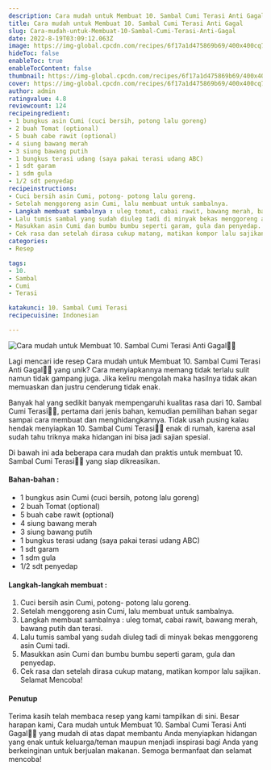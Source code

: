 ```yaml
---
description: Cara mudah untuk Membuat 10. Sambal Cumi Terasi Anti Gagal"
title: Cara mudah untuk Membuat 10. Sambal Cumi Terasi Anti Gagal
slug: Cara-mudah-untuk-Membuat-10-Sambal-Cumi-Terasi-Anti-Gagal
date: 2022-8-19T03:09:12.063Z
image: https://img-global.cpcdn.com/recipes/6f17a1d475869b69/400x400cq70/photo.jpg
hideToc: false
enableToc: true
enableTocContent: false
thumbnail: https://img-global.cpcdn.com/recipes/6f17a1d475869b69/400x400cq70/photo.jpg
cover: https://img-global.cpcdn.com/recipes/6f17a1d475869b69/400x400cq70/photo.jpg
author: admin
ratingvalue: 4.8
reviewcount: 124
recipeingredient:
- 1 bungkus asin Cumi (cuci bersih, potong lalu goreng)
- 2 buah Tomat (optional)
- 5 buah cabe rawit (optional)
- 4 siung bawang merah
- 3 siung bawang putih
- 1 bungkus terasi udang (saya pakai terasi udang ABC)
- 1 sdt garam
- 1 sdm gula
- 1/2 sdt penyedap
recipeinstructions:
- Cuci bersih asin Cumi, potong- potong lalu goreng.
- Setelah menggoreng asin Cumi, lalu membuat untuk sambalnya.
- Langkah membuat sambalnya : uleg tomat, cabai rawit, bawang merah, bawang putih dan terasi.
- Lalu tumis sambal yang sudah diuleg tadi di minyak bekas menggoreng asin Cumi tadi.
- Masukkan asin Cumi dan bumbu bumbu seperti garam, gula dan penyedap.
- Cek rasa dan setelah dirasa cukup matang, matikan kompor lalu sajikan. Selamat Mencoba!
categories:
- Resep

tags:
- 10.
- Sambal
- Cumi
- Terasi

katakunci: 10. Sambal Cumi Terasi
recipecuisine: Indonesian

---
```


![Cara mudah untuk Membuat 10. Sambal Cumi Terasi Anti Gagal👩‍🍳](https://img-global.cpcdn.com/recipes/6f17a1d475869b69/400x400cq70/photo.jpg)

Lagi mencari ide resep Cara mudah untuk Membuat 10. Sambal Cumi Terasi Anti Gagal👩‍🍳 yang unik? Cara menyiapkannya memang tidak terlalu sulit namun tidak gampang juga. Jika keliru mengolah maka hasilnya tidak akan memuaskan dan justru cenderung tidak enak.

Banyak hal yang sedikit banyak mempengaruhi kualitas rasa dari 10. Sambal Cumi Terasi👩‍🍳, pertama dari jenis bahan, kemudian pemilihan bahan segar sampai cara membuat dan menghidangkannya. Tidak usah pusing kalau hendak menyiapkan 10. Sambal Cumi Terasi👩‍🍳 enak di rumah, karena asal sudah tahu triknya maka hidangan ini bisa jadi sajian spesial.

Di bawah ini ada beberapa cara mudah dan praktis untuk membuat 10. Sambal Cumi Terasi👩‍🍳 yang siap dikreasikan.

<!--inarticleads1-->

#### Bahan-bahan :

- 1 bungkus asin Cumi (cuci bersih, potong lalu goreng)
- 2 buah Tomat (optional)
- 5 buah cabe rawit (optional)
- 4 siung bawang merah
- 3 siung bawang putih
- 1 bungkus terasi udang (saya pakai terasi udang ABC)
- 1 sdt garam
- 1 sdm gula
- 1/2 sdt penyedap

<!--inarticleads2-->

#### Langkah-langkah membuat :

1. Cuci bersih asin Cumi, potong- potong lalu goreng.
1. Setelah menggoreng asin Cumi, lalu membuat untuk sambalnya.
1. Langkah membuat sambalnya : uleg tomat, cabai rawit, bawang merah, bawang putih dan terasi.
1. Lalu tumis sambal yang sudah diuleg tadi di minyak bekas menggoreng asin Cumi tadi.
1. Masukkan asin Cumi dan bumbu bumbu seperti garam, gula dan penyedap.
1. Cek rasa dan setelah dirasa cukup matang, matikan kompor lalu sajikan. Selamat Mencoba!

#### Penutup

Terima kasih telah membaca resep yang kami tampilkan di sini. Besar harapan kami, Cara mudah untuk Membuat 10. Sambal Cumi Terasi Anti Gagal👩‍🍳 yang mudah di atas dapat membantu Anda menyiapkan hidangan yang enak untuk keluarga/teman maupun menjadi inspirasi bagi Anda yang berkeinginan untuk berjualan makanan. Semoga bermanfaat dan selamat mencoba!